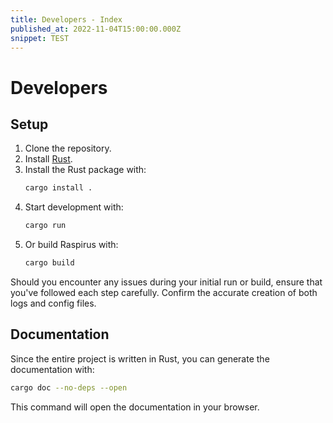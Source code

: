 ```yaml
---
title: Developers - Index
published_at: 2022-11-04T15:00:00.000Z
snippet: TEST
---
```


# Developers

## Setup

1. Clone the repository.
2. Install [Rust](https://www.rust-lang.org/tools/install).
3. Install the Rust package with:
   ```sh
   cargo install .
   ```
4. Start development with:
   ```sh
   cargo run
   ```
5. Or build Raspirus with:
   ```sh
   cargo build
   ```

Should you encounter any issues during your initial run or build, ensure that
you've followed each step carefully. Confirm the accurate creation of both logs
and config files.

## Documentation

Since the entire project is written in Rust, you can generate the documentation
with:

```sh
cargo doc --no-deps --open
```

This command will open the documentation in your browser.
